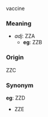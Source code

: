 vaccine
### Meaning
+ _adj_: ZZA
    + __eg__: ZZB

### Origin

ZZC

### Synonym

__eg__: ZZD

+ ZZE


